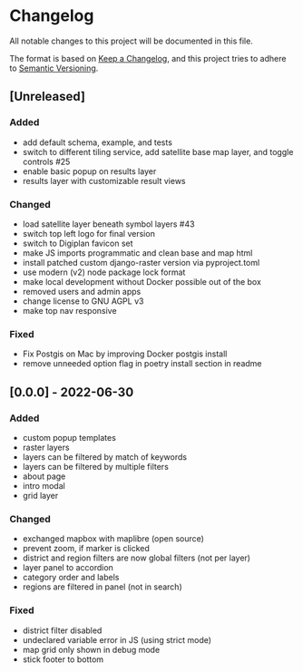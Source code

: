 # Changelog
All notable changes to this project will be documented in this file.

The format is based on [Keep a Changelog](https://keepachangelog.com/en/1.0.0/),
and this project tries to adhere to [Semantic Versioning](https://semver.org/spec/v2.0.0.html).

## [Unreleased]
### Added
- add default schema, example, and tests
- switch to different tiling service, add satellite base map layer, and toggle controls #25
- enable basic popup on results layer
- results layer with customizable result views

### Changed
- load satellite layer beneath symbol layers #43
- switch top left logo for final version
- switch to Digiplan favicon set
- make JS imports programmatic and clean base and map html
- install patched custom django-raster version via pyproject.toml
- use modern (v2) node package lock format
- make local development without Docker possible out of the box
- removed users and admin apps
- change license to GNU AGPL v3
- make top nav responsive

### Fixed
- Fix Postgis on Mac by improving Docker postgis install
- remove unneeded option flag in poetry install section in readme

## [0.0.0] - 2022-06-30
### Added
- custom popup templates
- raster layers
- layers can be filtered by match of keywords
- layers can be filtered by multiple filters
- about page
- intro modal
- grid layer

### Changed
- exchanged mapbox with maplibre (open source)
- prevent zoom, if marker is clicked
- district and region filters are now global filters (not per layer)
- layer panel to accordion
- category order and labels
- regions are filtered in panel (not in search)

### Fixed
- district filter disabled
- undeclared variable error in JS (using strict mode)
- map grid only shown in debug mode
- stick footer to bottom
